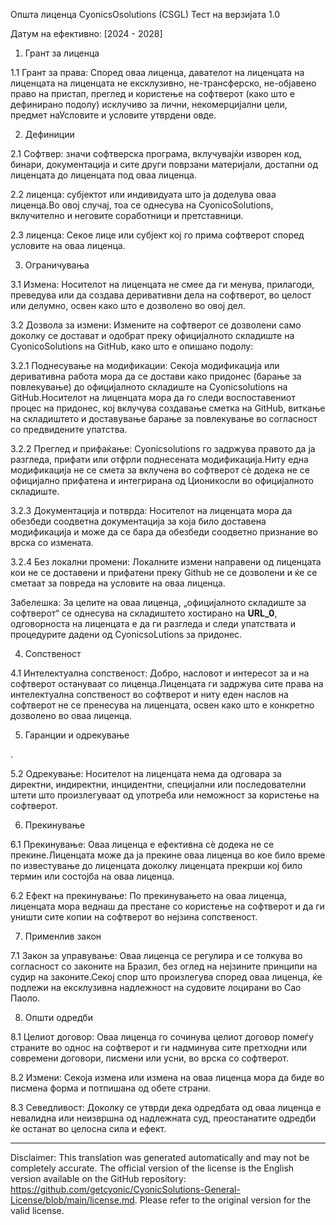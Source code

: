 Општа лиценца CyonicsOsolutions (CSGL)
Тест на верзијата 1.0

Датум на ефективно: [2024 - 2028]

1. Грант за лиценца

1.1 Грант за права: Според оваа лиценца, давателот на лиценцата на лиценцата на лиценцата не ексклузивно, не-трансферско, не-објавено право на пристап, преглед и користење на софтверот (како што е дефинирано подолу) исклучиво за лични, некомерцијални цели, предмет наУсловите и условите утврдени овде.

2. Дефиниции

2.1 Софтвер: значи софтверска програма, вклучувајќи изворен код, бинари, документација и сите други поврзани материјали, достапни од лиценцата до лиценцата под оваа лиценца.

2.2 лиценца: субјектот или индивидуата што ја доделува оваа лиценца.Во овој случај, тоа се однесува на CyonicoSolutions, вклучително и неговите соработници и претставници.

2.3 лиценца: Секое лице или субјект кој го прима софтверот според условите на оваа лиценца.

3. Ограничувања

3.1 Измена: Носителот на лиценцата не смее да ги менува, прилагоди, преведува или да создава деривативни дела на софтверот, во целост или делумно, освен како што е дозволено во овој дел.

3.2 Дозвола за измени: Измените на софтверот се дозволени само доколку се достават и одобрат преку официјалното складиште на CyonicoSolutions на GitHub, како што е опишано подолу:

3.2.1 Поднесување на модификации: Секоја модификација или деривативна работа мора да се достави како придонес (барање за повлекување) до официјалното складиште на Cyonicsolutions на GitHub.Носителот на лиценцата мора да го следи воспоставениот процес на придонес, кој вклучува создавање сметка на GitHub, виткање на складиштето и доставување барање за повлекување во согласност со предвидените упатства.

3.2.2 Преглед и прифаќање: Cyonicsolutions го задржува правото да ја разгледа, прифати или отфрли поднесената модификација.Ниту една модификација не се смета за вклучена во софтверот сè додека не се официјално прифатена и интегрирана од Ционикосли во официјалното складиште.

3.2.3 Документација и потврда: Носителот на лиценцата мора да обезбеди соодветна документација за која било доставена модификација и може да се бара да обезбеди соодветно признание во врска со измената.

3.2.4 Без локални промени: Локалните измени направени од лиценцата кои не се доставени и прифатени преку Github не се дозволени и ќе се сметаат за повреда на условите на оваа лиценца.

Забелешка: За целите на оваа лиценца, „официјалното складиште за софтверот“ се однесува на складиштето хостирано на __URL_0__, одговорноста на лиценцата е да ги разгледа и следи упатствата и процедурите дадени од CyonicsoLutions за придонес.

4. Сопственост

4.1 Интелектуална сопственост: Добро, насловот и интересот за и на софтверот остануваат со лиценца.Лиценцата ги задржува сите права на интелектуална сопственост во софтверот и ниту еден наслов на софтверот не се пренесува на лиценцата, освен како што е конкретно дозволено во оваа лиценца.

5. Гаранции и одрекување

.

5.2 Одрекување: Носителот на лиценцата нема да одговара за директни, индиректни, инцидентни, специјални или последователни штети што произлегуваат од употреба или неможност за користење на софтверот.

6. Прекинување

6.1 Прекинување: Оваа лиценца е ефективна сè додека не се прекине.Лиценцата може да ја прекине оваа лиценца во кое било време по известување до лиценцата доколку лиценцата прекрши кој било термин или состојба на оваа лиценца.

6.2 Ефект на прекинување: По прекинувањето на оваа лиценца, лиценцата мора веднаш да престане со користење на софтверот и да ги уништи сите копии на софтверот во нејзина сопственост.

7. Применлив закон

7.1 Закон за управување: Оваа лиценца се регулира и се толкува во согласност со законите на Бразил, без оглед на нејзините принципи на судир на законите.Секој спор што произлегува според оваа лиценца, ќе подлежи на ексклузивна надлежност на судовите лоцирани во Сао Паоло.

8. Општи одредби

8.1 Целиот договор: Оваа лиценца го сочинува целиот договор помеѓу страните во однос на софтверот и ги надминува сите претходни или современи договори, писмени или усни, во врска со софтверот.

8.2 Измени: Секоја измена или измена на оваа лиценца мора да биде во писмена форма и потпишана од обете страни.

8.3 Севедливост: Доколку се утврди дека одредбата од оваа лиценца е невалидна или неизвршна од надлежната суд, преостанатите одредби ќе останат во целосна сила и ефект.

---
Disclaimer: This translation was generated automatically and may not be completely accurate. The official version of the license is the English version available on the GitHub repository: https://github.com/getcyonic/CyonicSolutions-General-License/blob/main/license.md. Please refer to the original version for the valid license.